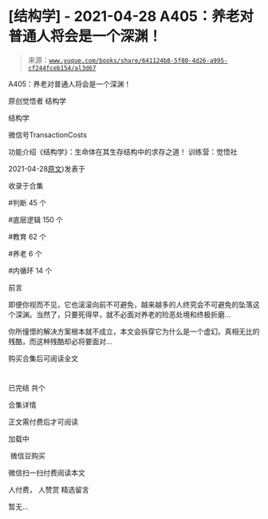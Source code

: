 # [结构学] - 2021-04-28 A405：养老对普通人将会是一个深渊！

> 来源：[`www.yuque.com/books/share/641124b8-5f80-4d26-a995-cf244fceb154/al3d67`](https://www.yuque.com/books/share/641124b8-5f80-4d26-a995-cf244fceb154/al3d67)



A405：养老对普通人将会是一个深渊！ 

原创觉悟者 结构学 

结构学 

微信号TransactionCosts 

功能介绍《结构学》：生命体在其生存结构中的求存之道！ 训练营：觉悟社 

2021-04-28[原文](https://mp.weixin.qq.com/s?__biz=MzIzMDYwOTM0Mg==&mid=2247485587&idx=1&sn=f00402b3fdc5062ee5c5382295ac4dcb&chksm=e8b19042dfc619546bf0a0905d2733d900b7594f1564f1fa7528399053b93dc53f4d14c009fb#rd))发表于 

收录于合集 

#判断 45 个 

#底层逻辑 150 个 

#教育 62 个 

#养老 6 个 

#内循环 14 个 

前言 

即便你视而不见，它也滚滚向前不可避免，越来越多的人终究会不可避免的坠落这个深渊。当然了，只要死得早，就不必面对养老的险恶处境和终极折磨… 

你所憧憬的解决方案根本就不成立，本文会拆穿它为什么是一个虚幻。真相无比的残酷，而这种残酷却必将要面对… 

购买合集后可阅读全文 

# 

已完结 共个 

合集详情 

正文需付费后才可阅读 

加载中 

 微信豆购买 

微信扫一扫付费阅读本文 

人付费， 人赞赏 <ne-h3 id="LYpVZ" data-lake-id="LYpVZ"><ne-heading-ext><ne-heading-anchor></ne-heading-anchor><ne-heading-fold></ne-heading-fold></ne-heading-ext><ne-heading-content>精选留言</ne-heading-content></ne-h3> 

暂无...